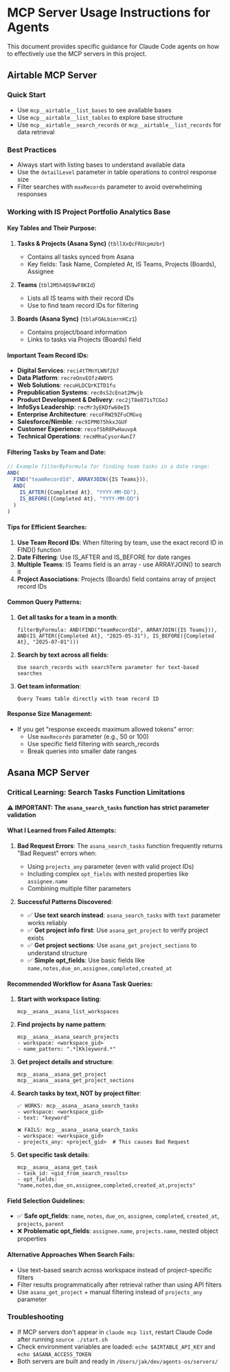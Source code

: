 # MCP Server Usage Instructions for Agents

This document provides specific guidance for Claude Code agents on how to effectively use the MCP servers in this project.

## Airtable MCP Server

### Quick Start
- Use `mcp__airtable__list_bases` to see available bases
- Use `mcp__airtable__list_tables` to explore base structure
- Use `mcp__airtable__search_records` or `mcp__airtable__list_records` for data retrieval

### Best Practices
- Always start with listing bases to understand available data
- Use the `detailLevel` parameter in table operations to control response size
- Filter searches with `maxRecords` parameter to avoid overwhelming responses

### Working with IS Project Portfolio Analytics Base

#### Key Tables and Their Purpose:
1. **Tasks & Projects (Asana Sync)** (`tbllXxQcFRUcpmzbr`)
   - Contains all tasks synced from Asana
   - Key fields: Task Name, Completed At, IS Teams, Projects (Boards), Assignee
   
2. **Teams** (`tbl2M5h4QS9wF8KId`)
   - Lists all IS teams with their record IDs
   - Use to find team record IDs for filtering
   
3. **Boards (Asana Sync)** (`tblaFOALbimrnHCz1`)
   - Contains project/board information
   - Links to tasks via Projects (Boards) field

#### Important Team Record IDs:
- **Digital Services**: `reci4tTMnYLWNf2b7`
- **Data Platform**: `recreOnvEOfz4W0YS`
- **Web Solutions**: `recuHLDCQrKITD1fu`
- **Prepublication Systems**: `rec0sS2cEnat2Mwjb`
- **Product Development & Delivery**: `rec2jT8eO71sTCGoJ`
- **InfoSys Leadership**: `recMr3yEKDfw60eI5`
- **Enterprise Architecture**: `recoFRW29ZFuCMGvq`
- **Salesforce/Nimble**: `rec9IPM075hkxJGUF`
- **Customer Experience**: `recofSbR8PwHauvpA`
- **Technical Operations**: `recmMhaCysor4wnI7`

#### Filtering Tasks by Team and Date:
```javascript
// Example filterByFormula for finding team tasks in a date range:
AND(
  FIND("teamRecordId", ARRAYJOIN({IS Teams})), 
  AND(
    IS_AFTER({Completed At}, "YYYY-MM-DD"), 
    IS_BEFORE({Completed At}, "YYYY-MM-DD")
  )
)
```

#### Tips for Efficient Searches:
1. **Use Team Record IDs**: When filtering by team, use the exact record ID in FIND() function
2. **Date Filtering**: Use IS_AFTER and IS_BEFORE for date ranges
3. **Multiple Teams**: IS Teams field is an array - use ARRAYJOIN() to search it
4. **Project Associations**: Projects (Boards) field contains array of project record IDs

#### Common Query Patterns:
1. **Get all tasks for a team in a month**:
   ```
   filterByFormula: AND(FIND("teamRecordId", ARRAYJOIN({IS Teams})), AND(IS_AFTER({Completed At}, "2025-05-31"), IS_BEFORE({Completed At}, "2025-07-01")))
   ```

2. **Search by text across all fields**:
   ```
   Use search_records with searchTerm parameter for text-based searches
   ```

3. **Get team information**:
   ```
   Query Teams table directly with team record ID

#### Response Size Management:
- If you get "response exceeds maximum allowed tokens" error:
  - Use `maxRecords` parameter (e.g., 50 or 100)
  - Use specific field filtering with search_records
  - Break queries into smaller date ranges

## Asana MCP Server

### Critical Learning: Search Tasks Function Limitations

**⚠️ IMPORTANT: The `asana_search_tasks` function has strict parameter validation**

#### What I Learned from Failed Attempts:
1. **Bad Request Errors**: The `asana_search_tasks` function frequently returns "Bad Request" errors when:
   - Using `projects_any` parameter (even with valid project IDs)
   - Including complex `opt_fields` with nested properties like `assignee.name`
   - Combining multiple filter parameters

2. **Successful Patterns Discovered**:
   - ✅ **Use text search instead**: `asana_search_tasks` with `text` parameter works reliably
   - ✅ **Get project info first**: Use `asana_get_project` to verify project exists
   - ✅ **Get project sections**: Use `asana_get_project_sections` to understand structure
   - ✅ **Simple opt_fields**: Use basic fields like `name,notes,due_on,assignee,completed,created_at`

#### Recommended Workflow for Asana Task Queries:

1. **Start with workspace listing**:
   ```
   mcp__asana__asana_list_workspaces
   ```

2. **Find projects by name pattern**:
   ```
   mcp__asana__asana_search_projects
   - workspace: <workspace_gid>
   - name_pattern: ".*[Kk]eyword.*"
   ```

3. **Get project details and structure**:
   ```
   mcp__asana__asana_get_project
   mcp__asana__asana_get_project_sections
   ```

4. **Search tasks by text, NOT by project filter**:
   ```
   ✅ WORKS: mcp__asana__asana_search_tasks
   - workspace: <workspace_gid>
   - text: "keyword"
   
   ❌ FAILS: mcp__asana__asana_search_tasks  
   - workspace: <workspace_gid>
   - projects_any: <project_gid>  # This causes Bad Request
   ```

5. **Get specific task details**:
   ```
   mcp__asana__asana_get_task
   - task_id: <gid_from_search_results>
   - opt_fields: "name,notes,due_on,assignee,completed,created_at,projects"
   ```

#### Field Selection Guidelines:
- ✅ **Safe opt_fields**: `name`, `notes`, `due_on`, `assignee`, `completed`, `created_at`, `projects`, `parent`
- ❌ **Problematic opt_fields**: `assignee.name`, `projects.name`, nested object properties

#### Alternative Approaches When Search Fails:
- Use text-based search across workspace instead of project-specific filters
- Filter results programmatically after retrieval rather than using API filters
- Use `asana_get_project` + manual filtering instead of `projects_any` parameter

### Troubleshooting
- If MCP servers don't appear in `claude mcp list`, restart Claude Code after running `source ./start.sh`
- Check environment variables are loaded: `echo $AIRTABLE_API_KEY` and `echo $ASANA_ACCESS_TOKEN`
- Both servers are built and ready in `/Users/jak/dev/agents-os/servers/`